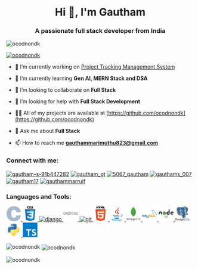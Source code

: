 <h1 align="center">Hi 👋, I'm Gautham</h1>
<h3 align="center">A passionate full stack developer from India</h3>

<p align="left"> <img src="https://komarev.com/ghpvc/?username=ocodnondk&label=Profile%20views&color=0e75b6&style=flat" alt="ocodnondk" /> </p>

<p align="left"> <a href="https://github.com/ryo-ma/github-profile-trophy"><img src="https://github-profile-trophy.vercel.app/?username=ocodnondk" alt="ocodnondk" /></a> </p>

- 🔭 I’m currently working on [Project Tracking Management System](https://github.com/ocodnondk/Project-Tracking-Management-System)

- 🌱 I’m currently learning **Gen AI, MERN Stack and DSA**

- 👯 I’m looking to collaborate on **Full Stack**

- 🤝 I’m looking for help with **Full Stack Development**

- 👨‍💻 All of my projects are available at [https://github.com/ocodnondk](https://github.com/ocodnondk)

- 💬 Ask me about **Full Stack**

- 📫 How to reach me **gauthammarimuthu823@gmail.com**

<h3 align="left">Connect with me:</h3>
<p align="left">
<a href="https://linkedin.com/in/gautham-s-91b447282" target="blank"><img align="center" src="https://raw.githubusercontent.com/rahuldkjain/github-profile-readme-generator/master/src/images/icons/Social/linked-in-alt.svg" alt="gautham-s-91b447282" height="30" width="40" /></a>
<a href="https://instagram.com/gautham_gt" target="blank"><img align="center" src="https://raw.githubusercontent.com/rahuldkjain/github-profile-readme-generator/master/src/images/icons/Social/instagram.svg" alt="gautham_gt" height="30" width="40" /></a>
<a href="https://www.hackerrank.com/5067_gautham" target="blank"><img align="center" src="https://raw.githubusercontent.com/rahuldkjain/github-profile-readme-generator/master/src/images/icons/Social/hackerrank.svg" alt="5067_gautham" height="30" width="40" /></a>
<a href="https://codeforces.com/profile/gauthams_007" target="blank"><img align="center" src="https://raw.githubusercontent.com/rahuldkjain/github-profile-readme-generator/master/src/images/icons/Social/codeforces.svg" alt="gauthams_007" height="30" width="40" /></a>
<a href="https://www.leetcode.com/gautham17" target="blank"><img align="center" src="https://raw.githubusercontent.com/rahuldkjain/github-profile-readme-generator/master/src/images/icons/Social/leet-code.svg" alt="gautham17" height="30" width="40" /></a>
<a href="https://auth.geeksforgeeks.org/user/gauthammarruif" target="blank"><img align="center" src="https://raw.githubusercontent.com/rahuldkjain/github-profile-readme-generator/master/src/images/icons/Social/geeks-for-geeks.svg" alt="gauthammarruif" height="30" width="40" /></a>
</p>

<h3 align="left">Languages and Tools:</h3>
<p align="left"> <a href="https://www.cprogramming.com/" target="_blank" rel="noreferrer"> <img src="https://raw.githubusercontent.com/devicons/devicon/master/icons/c/c-original.svg" alt="c" width="40" height="40"/> </a> <a href="https://www.w3schools.com/css/" target="_blank" rel="noreferrer"> <img src="https://raw.githubusercontent.com/devicons/devicon/master/icons/css3/css3-original-wordmark.svg" alt="css3" width="40" height="40"/> </a> <a href="https://www.djangoproject.com/" target="_blank" rel="noreferrer"> <img src="https://cdn.worldvectorlogo.com/logos/django.svg" alt="django" width="40" height="40"/> </a> <a href="https://expressjs.com" target="_blank" rel="noreferrer"> <img src="https://raw.githubusercontent.com/devicons/devicon/master/icons/express/express-original-wordmark.svg" alt="express" width="40" height="40"/> </a> <a href="https://git-scm.com/" target="_blank" rel="noreferrer"> <img src="https://www.vectorlogo.zone/logos/git-scm/git-scm-icon.svg" alt="git" width="40" height="40"/> </a> <a href="https://www.w3.org/html/" target="_blank" rel="noreferrer"> <img src="https://raw.githubusercontent.com/devicons/devicon/master/icons/html5/html5-original-wordmark.svg" alt="html5" width="40" height="40"/> </a> <a href="https://www.java.com" target="_blank" rel="noreferrer"> <img src="https://raw.githubusercontent.com/devicons/devicon/master/icons/java/java-original.svg" alt="java" width="40" height="40"/> </a> <a href="https://www.mongodb.com/" target="_blank" rel="noreferrer"> <img src="https://raw.githubusercontent.com/devicons/devicon/master/icons/mongodb/mongodb-original-wordmark.svg" alt="mongodb" width="40" height="40"/> </a> <a href="https://www.mysql.com/" target="_blank" rel="noreferrer"> <img src="https://raw.githubusercontent.com/devicons/devicon/master/icons/mysql/mysql-original-wordmark.svg" alt="mysql" width="40" height="40"/> </a> <a href="https://nodejs.org" target="_blank" rel="noreferrer"> <img src="https://raw.githubusercontent.com/devicons/devicon/master/icons/nodejs/nodejs-original-wordmark.svg" alt="nodejs" width="40" height="40"/> </a> <a href="https://www.postgresql.org" target="_blank" rel="noreferrer"> <img src="https://raw.githubusercontent.com/devicons/devicon/master/icons/postgresql/postgresql-original-wordmark.svg" alt="postgresql" width="40" height="40"/> </a> <a href="https://www.python.org" target="_blank" rel="noreferrer"> <img src="https://raw.githubusercontent.com/devicons/devicon/master/icons/python/python-original.svg" alt="python" width="40" height="40"/> </a> <a href="https://www.typescriptlang.org/" target="_blank" rel="noreferrer"> <img src="https://raw.githubusercontent.com/devicons/devicon/master/icons/typescript/typescript-original.svg" alt="typescript" width="40" height="40"/> </a> </p>

<p><img align="left" src="https://github-readme-stats.vercel.app/api/top-langs?username=ocodnondk&show_icons=true&locale=en&layout=compact" alt="ocodnondk" /></p>

<p>&nbsp;<img align="center" src="https://github-readme-stats.vercel.app/api?username=ocodnondk&show_icons=true&locale=en" alt="ocodnondk" /></p>

<p><img align="center" src="https://github-readme-streak-stats.herokuapp.com/?user=ocodnondk&" alt="ocodnondk" /></p>
